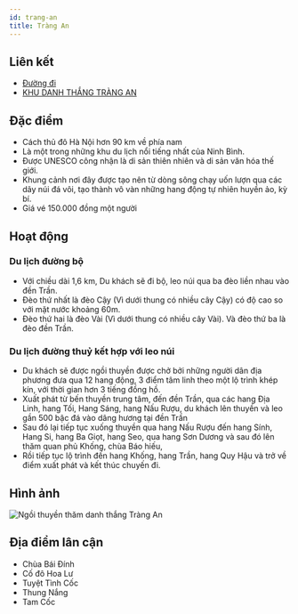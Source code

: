 ```yaml
---
id: trang-an
title: Tràng An
---
```


## Liên kết

- [Đường đi](https://goo.gl/maps/LEKEBU3X1qwkxZHt5)
- [KHU DANH THẮNG TRÀNG AN](http://trangandanhthang.vn/tin-tuc/khu-danh-thang-trang-an-20)


## Đặc điểm

- Cách thủ đô Hà Nội hơn 90 km về phía nam
- Là một trong những khu du lịch nổi tiếng nhất của Ninh Bình.
- Được UNESCO công nhận là di sản thiên nhiên và di sản văn hóa thế giới.
- Khung cảnh nơi đây được tạo nên từ dòng sông chạy uốn lượn qua các dãy núi đá vôi, tạo thành vô vàn những hang động tự nhiên huyền ảo, kỳ bí.
- Giá vé 150.000 đồng một người

## Hoạt động

### Du lịch đường bộ

- Với chiều dài 1,6 km, Du khách sẽ đi bộ, leo núi qua ba đèo liền nhau vào đền Trần.
- Đèo thứ nhất là đèo Cậy (Vì dưới thung có nhiều cây Cậy) có độ cao so với mặt nước khoảng 60m.
- Đèo thứ hai là đèo Vài (Vì dưới thung có nhiều cây Vài). Và đèo thứ ba là đèo đền Trần.


### Du lịch đường thuỷ kết hợp với leo núi

- Du khách sẽ được ngồi thuyền được chở bởi những người dân địa phương đưa qua 12 hang động, 3 điểm tâm linh theo một lộ trình khép kín, với thời gian hơn 3 tiếng đồng hồ.
- Xuất phát từ bến thuyền trung tâm, đến đền Trần, qua các hang Địa Linh, hang Tối, Hang Sáng, hang Nấu Rượu, du khách lên thuyền và leo gần 500 bậc đá vào dâng hương tại đền Trần
- Sau đó lại tiếp tục xuống thuyền qua hang Nấu Rượu đến hang Sính, Hang Si, hang Ba Giọt, hang Seo, qua hang Sơn Dương và sau đó lên thăm quan phủ Khống, chùa Báo hiếu, 
- Rồi tiếp tục lộ trình đến hang Khống, hang Trần, hang Quy Hậu và trở về điểm xuất phát và kết thúc chuyến đi.


## Hình ảnh

![Ngồi thuyền thăm danh thắng Tràng An](https://cdn3.ivivu.com/2016/04/trang-an-ivivu.jpg)


## Địa điểm lân cận

- Chùa Bái Đính
- Cố đô Hoa Lư
- Tuyệt Tình Cốc
- Thung Nắng
- Tam Cốc